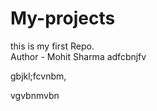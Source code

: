 # My-projects
this is my first Repo.
<br>
Author - Mohit Sharma
adfcbnjfv

gbjkl;fcvnbm,



vgvbnmvbn
